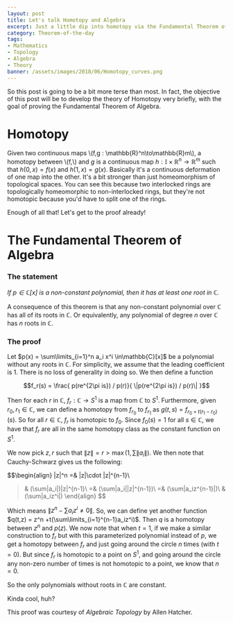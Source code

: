 ```yaml
---
layout: post
title: Let's talk Homotopy and Algebra
excerpt: Just a little dip into homotopy via the Fundamental Theorem of Algebra
category: Theorem-of-the-day
tags:
- Mathematics
- Topology
- Algebra
- Theory
banner: /assets/images/2018/06/Homotopy_curves.png
---
```


So this post is going to be a bit more terse than most. In fact, the objective of this post will be to develop the theory of Homotopy very briefly, with the goal of proving the Fundamental Theorem of Algebra.

# Homotopy

Given two continuous maps \\(f,g : \mathbb{R}^n\to\mathbb{R}m\\), a homotopy between \\(f,\\) and $g$ is a continuous map $h: \mathbb{I}\times\mathbb{R}^n\to\mathbb{R}^m$ such that $h(0,x)=f(x)$ and $h(1,x) = g(x)$. Basically it's a continuous deformation of one map into the other. It's a bit stronger than just homeomorphism of topological spaces. You can see this because two interlocked rings are topologically homeomorphic to non-interlocked rings, but they're not homotopic because you'd have to split one of the rings.

Enough of all that! Let's get to the proof already!

# The Fundamental Theorem of Algebra

### The statement

_If $p\in\mathbb{C}[x]$ is a non-constant polynomial, then it has at least one root in $\mathbb{C}$._

A consequence of this theorem is that any non-constant polynomial over $\mathbb{C}$ has all of its roots in $\mathbb{C}$. Or equivalently, any polynomial of degree $n$ over $\mathbb{C}$ has $n$ roots in $\mathbb{C}$.

### The proof

Let $p(x) = \sum\limits_{i=1}^n a_i x^i \in\mathbb{C}[x]$ be a polynomial without any roots in $\mathbb{C}$. For simplicity, we assume that the leading coefficient is 1. There is no loss of generality in doing so. We then define a function

$$f_r(s) = \frac{ p(re^{2\pi is}) / p(r)}{ \|p(re^{2\pi is}) / p(r)\| }$$

Then for each $r$ in $\mathbb{C}$, $f_r:\mathbb{C}\to S^1$ is a map from $\mathbb{C}$ to $S^1$. Furthermore, given $r_0,r_1\in\mathbb{C}$, we can define a homotopy from $f_{r_0}$ to $f_{r_1}$ as $g(t,s) = f_{r_0+t(r_1-r_0)}(s)$. So for all $r\in\mathbb{C}$, $f_r$ is homotopic to $f_0$. Since $f_0(s) = 1$ for all $s\in\mathbb{C}$, we have that $f_r$ are all in the same homotopy class as the constant function on $S^1$.

We now pick $z,r$ such that $\|z\| = r \gt \max(1,\sum \|a_i\| )$. We then note that Cauchy-Schwarz gives us the following:

$$\begin{align}
\|z\|^n =& \|z\|\cdot \|z\|^{n-1}\\
>& (\sum\|a_i\|)\|z\|^{n-1}\\
=& (\sum\|a_i\|\|z\|^{n-1})\\
>=& (\sum\|a_iz^{n-1}\|)\\
>& (\sum\|a_iz^i\|)
\end{align} $$

Which means $\|z^n - \sum a_i z^i \neq 0\|$. So, we can define yet another function $q(t,z) = z^n +t(\sum\limits_{i=1}^{n-1}a_iz^i)$. Then $q$ is a homotopy between $z^n$ and $p(z)$. We now note that when $t=1$, if we make a similar construction to $f_r$ but with this parameterized polynomial instead of $p$, we get a homotopy between $f_r$ and just going around the circle $n$ times (with $t=0$). But since $f_r$ is homotopic to a point on $S^1$, and going around the circle any non-zero number of times is not homotopic to a point, we know that $n=0$.

So the only polynomials without roots in $\mathbb{C}$ are constant.

Kinda cool, huh?

This proof was courtesy of _Algebraic Topology_ by Allen Hatcher.
